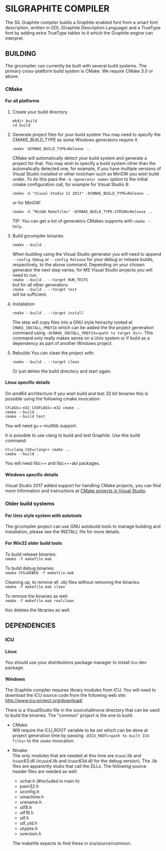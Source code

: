 # SILGRAPHITE COMPILER

The SIL Graphite compiler builds a Graphite enabled font from a smart font
description, written in GDL (Graphite Description Language) and a TrueType
font by adding extra TrueType tables to it which the Graphite engine can 
interpret.

## BUILDING

The grcompiler can currently be built with several build systems.  The primary
cross-platform build system is CMake.  We require CMake 3.0 or above.

### CMake

#### For all platforms

1. Create your build directory 
    ```
    mkdir build
    cd build
    ```

2. Generate project files for your build system
    You may need to specify the CMAKE_BUILD_TYPE as some Windows generators require it.
    ```
    cmake -DCMAKE_BUILD_TYPE=Release ..
    ```
    CMake will automatically detect your build system and generate a project for
    that. You may wish to specify a build system other than the automatically
    detected one, for example, if you have multiple versions of Visual Studio
    installed or other toolchain such as MinGW you wish build under. To do this
    pass the `-G <generator name>` option to the initial cmake configuration call,
    for example for Visual Studio 8:  
    ```
    cmake -G "Visual Studio 12 2013" -DCMAKE_BUILD_TYPE=Release ..
    ```

    or for MinGW:  
    ```
    cmake -G "MinGW Makefiles" -DCMAKE_BUILD_TYPE:STRING=Release ..
    ```
    TIP: You can get a list of generators CMakes supports with `cmake --help`.

3. Build grcompiler binaries
    ```
    cmake --build .
    ```
    When building using the Visual Studio generator you will need to append
    `--config Debug` or `--config Release` for your debug or release builds,
    respectively, to the above command. Depending on your chosen generator the
    next step varies, for MS Visual Studio projects you will need to run:   
    `cmake --build . --target RUN_TESTS`  
    but for all other generators:  
    `cmake --build . --target test`  
    will be sufficient.

4. Installation
    ```
    cmake --build . --target install
    ```
    The step will copy files into a GNU style heirachy rooted at
    `CMAKE_INSTALL_PREFIX` which can be added the the project generation
    command using `-DCMAKE_INSTALL_PREFIX=<path to target dir>`.  This command
    only really makes sense on a Unix system or if build as a dependency
    as part of another Windows project.

5. Rebuilds
    You can clean the project with:
    ```
    cmake --build . --target clean
    ```
    Or just delete the build directory and start again.


#### Linux specific details

On amd64 architecture if you wish build and test 32 bit binaries this is
possible using the following cmake invocation:
```
CFLAGS=-m32 CXXFLAGS=-m32 cmake ..
cmake --build .
cmake --build test
```
You will need g++-multilib support.

It is possible to use clang to build and test Graphite. Use this build command:
```
CC=clang CXX=clang++ cmake ..
cmake --build .
```
You will need libc++ and libc++-abi packages.

#### Windows specific details

Visual Studio 2017 added support for handling CMake projects, you can find
more information and instructions at 
[CMake projects in Visual Studio](https://docs.microsoft.com/en-us/cpp/build/cmake-projects-in-visual-studio?view=vs-2019).

### Older build systems

#### For Unix style system with autotools

The grcompiler project can use GNU autobuild tools to manage building and 
installation, please see the INSTALL file for more details.


#### For Win32 older build tools

To build release binaries:  
    ```
    nmake -f makefile.mak
    ```

To build debug binaries:  
    ```
    nmake CFG=DEBUG -f makefile.mak
    ```

Cleaning up, to remove all .obj files without removing the binaries:  
    ```
    nmake -f makefile.mak clean
    ```

To remove the binaries as well:  
    ```
    nmake -f makefile.mak realclean
    ```

this deletes the libraries as well.


## DEPENDENCIES
### ICU

#### Linux

You should use your distributions package manager to install icu-dev package.


#### Windows

The Graphite compiler requires library modules from ICU. You will need to
download the ICU source code from the following web site:  
http://www.icu-project.org/download/
    
There is a VisualStudio file in the source\allinone directory that can be
used to build the binaries. The "common" project is the one to build.

- CMake:  
    Will require the ICU_ROOT variable to be set which can be done at 
    project generation time by passing 
    `-DICU_ROOT=<path to built ICU files>` to the `cmake` invocation.

- Nmake:  
    The only modules that are needed at this time are icuuc.lib and icuuc63.dll
    (icuucd.lib and icuuc63d.dll for the debug version). The .lib files
    are apparently stubs that call the DLLs. The following source header
    files are needed as well:

    - uchar.h (#included in main.h)
    - pwin32.h
    - uconfig.h
    - umachine.h
    - urename.h
    - utf8.h
    - utf16.h
    - utf.h
    - utf_old.h
    - utypes.h
    - uversion.h

    The makefile expects to find these in icu/source/common.